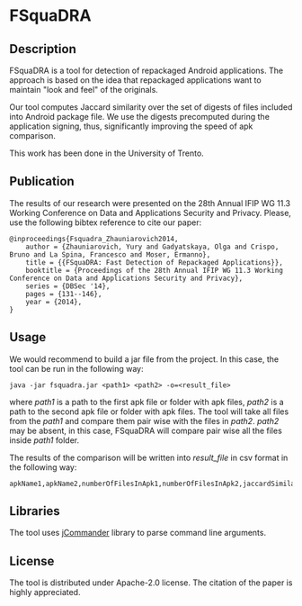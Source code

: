 # FSquaDRA

## Description
FSquaDRA is a tool for detection of repackaged Android applications. The 
approach is based on the idea that repackaged applications want to maintain 
"look and feel" of the originals.

Our tool computes Jaccard similarity over the set of digests of files 
included into Android package file. We use the digests precomputed during the 
application signing, thus, significantly improving the speed of apk comparison.

This work has been done in the University of Trento.




## Publication
The results of our research were presented on the 28th Annual IFIP WG 11.3 
Working Conference on Data and Applications Security and Privacy. Please,
use the following bibtex reference to cite our paper:

```
@inproceedings{Fsquadra_Zhauniarovich2014,
    author = {Zhauniarovich, Yury and Gadyatskaya, Olga and Crispo, Bruno and La Spina, Francesco and Moser, Ermanno},
    title = {{FSquaDRA: Fast Detection of Repackaged Applications}},
    booktitle = {Proceedings of the 28th Annual IFIP WG 11.3 Working Conference on Data and Applications Security and Privacy},
    series = {DBSec '14},
    pages = {131--146},
    year = {2014},
}
```




## Usage
We would recommend to build a jar file from the project. In this case, the tool 
can be run in the following way:

```
java -jar fsquadra.jar <path1> <path2> -o=<result_file>
```

where *path1* is a path to the first apk file or folder with apk files, 
*path2* is a path to the second apk file or folder with apk files. The tool 
will take all files from the *path1* and compare them pair wise with the files 
in *path2*. *path2* may be absent, in this case, FSquaDRA will compare pair 
wise all the files inside *path1* folder. 

The results of the comparison will be written into *result_file* in csv 
format in the following way:

```
apkName1,apkName2,numberOfFilesInApk1,numberOfFilesInApk2,jaccardSimilarity,ifTheCertificatesAreTheSame
```




## Libraries
The tool uses [jCommander](http://jcommander.org/) library to parse command 
line arguments.




## License
The tool is distributed under Apache-2.0 license. The citation of the paper is 
highly appreciated.
